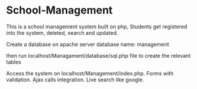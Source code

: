 # School-Management
This is a school management system built on php, Students get registered into the system, deleted, search and updated.

Create a database on apache server 
database name: management

then run localhost/Managament/database/sql.php file to create the relevant tables

Access the system on localhost/Management/index.php.
Forms with validation.
Ajax calls integration.
Live search like google.

